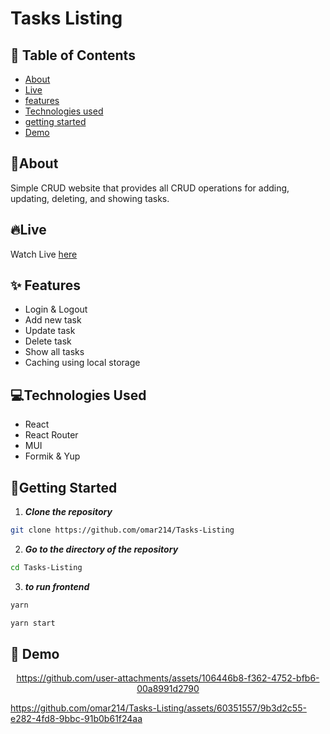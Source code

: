 # Tasks Listing

## 📝 Table of Contents

- [About](#about)
- [Live](#live)
- [features](#features)
- [Technologies used](#build)
- [getting started](#start)
- [Demo](#demo)

## 🚩About<a name = "about"></a>

Simple CRUD website that provides all CRUD operations for adding, updating, deleting, and showing tasks.

## 🔥Live <a name = "live"></a>

Watch Live [here](https://digital-group-hub-task.surge.sh/)

## ✨ Features <a name = "features"></a>

- Login & Logout
- Add new task
- Update task
- Delete task
- Show all tasks
- Caching using local storage

## 💻Technologies Used<a name = "build"></a>

- React
- React Router
- MUI
- Formik & Yup

## 🏁Getting Started <a name = "start"></a>

1. **_Clone the repository_**

```bash
git clone https://github.com/omar214/Tasks-Listing

```

2. **_Go to the directory of the repository_**

```bash
cd Tasks-Listing

```

3. **_to run frontend_**

```bash
yarn

yarn start

```

## 🎥 Demo<a name = "demo"></a>


<div name = "demo" align="center" width=1189>


https://github.com/user-attachments/assets/106446b8-f362-4752-bfb6-00a8991d2790


</div>


https://github.com/omar214/Tasks-Listing/assets/60351557/9b3d2c55-e282-4fd8-9bbc-91b0b61f24aa


</div>
